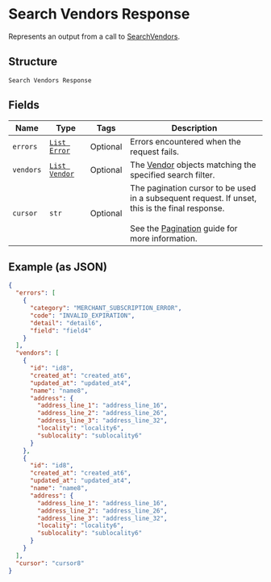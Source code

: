 
# Search Vendors Response

Represents an output from a call to [SearchVendors](../../doc/api/vendors.md#search-vendors).

## Structure

`Search Vendors Response`

## Fields

| Name | Type | Tags | Description |
|  --- | --- | --- | --- |
| `errors` | [`List Error`](../../doc/models/error.md) | Optional | Errors encountered when the request fails. |
| `vendors` | [`List Vendor`](../../doc/models/vendor.md) | Optional | The [Vendor](entity:Vendor) objects matching the specified search filter. |
| `cursor` | `str` | Optional | The pagination cursor to be used in a subsequent request. If unset,<br>this is the final response.<br><br>See the [Pagination](https://developer.squareup.com/docs/working-with-apis/pagination) guide for more information. |

## Example (as JSON)

```json
{
  "errors": [
    {
      "category": "MERCHANT_SUBSCRIPTION_ERROR",
      "code": "INVALID_EXPIRATION",
      "detail": "detail6",
      "field": "field4"
    }
  ],
  "vendors": [
    {
      "id": "id8",
      "created_at": "created_at6",
      "updated_at": "updated_at4",
      "name": "name8",
      "address": {
        "address_line_1": "address_line_16",
        "address_line_2": "address_line_26",
        "address_line_3": "address_line_32",
        "locality": "locality6",
        "sublocality": "sublocality6"
      }
    },
    {
      "id": "id8",
      "created_at": "created_at6",
      "updated_at": "updated_at4",
      "name": "name8",
      "address": {
        "address_line_1": "address_line_16",
        "address_line_2": "address_line_26",
        "address_line_3": "address_line_32",
        "locality": "locality6",
        "sublocality": "sublocality6"
      }
    }
  ],
  "cursor": "cursor8"
}
```

